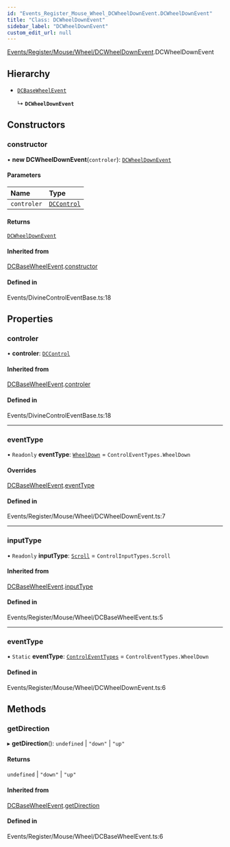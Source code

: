 ```yaml
---
id: "Events_Register_Mouse_Wheel_DCWheelDownEvent.DCWheelDownEvent"
title: "Class: DCWheelDownEvent"
sidebar_label: "DCWheelDownEvent"
custom_edit_url: null
---
```


[Events/Register/Mouse/Wheel/DCWheelDownEvent](../modules/Events_Register_Mouse_Wheel_DCWheelDownEvent.md).DCWheelDownEvent

## Hierarchy

- [`DCBaseWheelEvent`](Events_Register_Mouse_Wheel_DCBaseWheelEvent.DCBaseWheelEvent.md)

  ↳ **`DCWheelDownEvent`**

## Constructors

### constructor

• **new DCWheelDownEvent**(`controler`): [`DCWheelDownEvent`](Events_Register_Mouse_Wheel_DCWheelDownEvent.DCWheelDownEvent.md)

#### Parameters

| Name | Type |
| :------ | :------ |
| `controler` | [`DCControl`](Controls_DCControl.DCControl.md) |

#### Returns

[`DCWheelDownEvent`](Events_Register_Mouse_Wheel_DCWheelDownEvent.DCWheelDownEvent.md)

#### Inherited from

[DCBaseWheelEvent](Events_Register_Mouse_Wheel_DCBaseWheelEvent.DCBaseWheelEvent.md).[constructor](Events_Register_Mouse_Wheel_DCBaseWheelEvent.DCBaseWheelEvent.md#constructor)

#### Defined in

Events/DivineControlEventBase.ts:18

## Properties

### controler

• **controler**: [`DCControl`](Controls_DCControl.DCControl.md)

#### Inherited from

[DCBaseWheelEvent](Events_Register_Mouse_Wheel_DCBaseWheelEvent.DCBaseWheelEvent.md).[controler](Events_Register_Mouse_Wheel_DCBaseWheelEvent.DCBaseWheelEvent.md#controler)

#### Defined in

Events/DivineControlEventBase.ts:18

___

### eventType

• `Readonly` **eventType**: [`WheelDown`](../enums/Events_Event_types.ControlEventTypes.md#wheeldown) = `ControlEventTypes.WheelDown`

#### Overrides

[DCBaseWheelEvent](Events_Register_Mouse_Wheel_DCBaseWheelEvent.DCBaseWheelEvent.md).[eventType](Events_Register_Mouse_Wheel_DCBaseWheelEvent.DCBaseWheelEvent.md#eventtype)

#### Defined in

Events/Register/Mouse/Wheel/DCWheelDownEvent.ts:7

___

### inputType

• `Readonly` **inputType**: [`Scroll`](../enums/Controls_Control_types.ControlInputTypes.md#scroll) = `ControlInputTypes.Scroll`

#### Inherited from

[DCBaseWheelEvent](Events_Register_Mouse_Wheel_DCBaseWheelEvent.DCBaseWheelEvent.md).[inputType](Events_Register_Mouse_Wheel_DCBaseWheelEvent.DCBaseWheelEvent.md#inputtype)

#### Defined in

Events/Register/Mouse/Wheel/DCBaseWheelEvent.ts:5

___

### eventType

▪ `Static` **eventType**: [`ControlEventTypes`](../enums/Events_Event_types.ControlEventTypes.md) = `ControlEventTypes.WheelDown`

#### Defined in

Events/Register/Mouse/Wheel/DCWheelDownEvent.ts:6

## Methods

### getDirection

▸ **getDirection**(): `undefined` \| ``"down"`` \| ``"up"``

#### Returns

`undefined` \| ``"down"`` \| ``"up"``

#### Inherited from

[DCBaseWheelEvent](Events_Register_Mouse_Wheel_DCBaseWheelEvent.DCBaseWheelEvent.md).[getDirection](Events_Register_Mouse_Wheel_DCBaseWheelEvent.DCBaseWheelEvent.md#getdirection)

#### Defined in

Events/Register/Mouse/Wheel/DCBaseWheelEvent.ts:6
